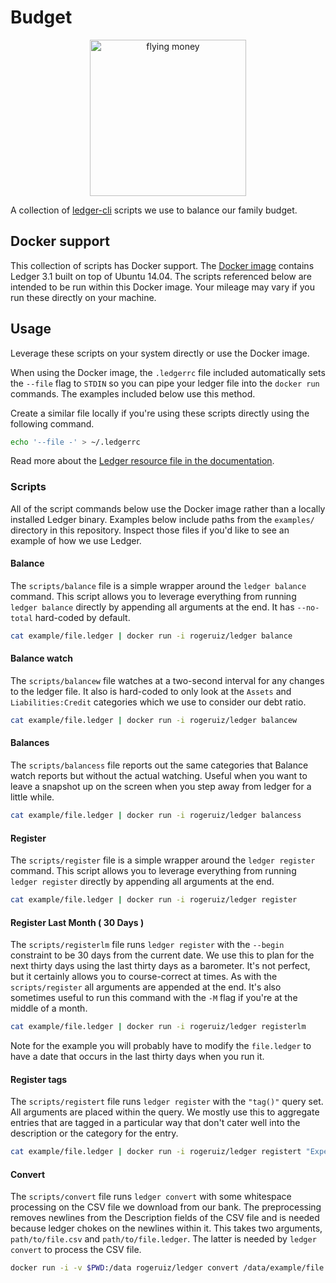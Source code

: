 # Budget

<p align="center">
<img width="250" src="https://user-images.githubusercontent.com/706004/38782280-0d68f35c-40bf-11e8-8ece-1d9b045ea9d7.gif" alt="flying money">
</p>

A collection of [ledger-cli][] scripts we use to balance our family budget.

[ledger-cli]: http://ledger-cli.org "Ledger is a powerful, double-entry accounting system that is accessed from the UNIX command-line."

## Docker support

This collection of scripts has Docker support. The [Docker image][docker-ledger]
contains Ledger 3.1 built on top of Ubuntu 14.04. The scripts referenced below
are intended to be run within this Docker image. Your mileage may vary if you
run these directly on your machine.

[docker-ledger]: https://hub.docker.com/r/rogeruiz/ledger/

## Usage

Leverage these scripts on your system directly or use the Docker image.

When using the Docker image, the `.ledgerrc` file included automatically sets
the `--file` flag to `STDIN` so you can pipe your ledger file into the `docker
run` commands. The examples included below use this method.

Create a similar file locally if you're using these scripts directly using the
following command.

```sh
echo '--file -' > ~/.ledgerrc
```

Read more about the [Ledger resource file in the documentation][ldocs-rc].

[ldocs-rc]: https://www.ledger-cli.org/3.0/doc/ledger3.html#Environment-variables

### Scripts

All of the script commands below use the Docker image rather than a locally
installed Ledger binary. Examples below include paths from the `examples/`
directory in this repository. Inspect those files if you'd like to see an
example of how we use Ledger.

#### Balance

The `scripts/balance` file is a simple wrapper around the `ledger balance`
command. This script allows you to leverage everything from running `ledger
balance` directly by appending all arguments at the end. It has `--no-total`
hard-coded by default.

```sh
cat example/file.ledger | docker run -i rogeruiz/ledger balance
```

#### Balance watch

The `scripts/balancew` file watches at a two-second interval for any changes to
the ledger file. It also is hard-coded to only look at the `Assets` and
`Liabilities:Credit` categories which we use to consider our debt ratio.

```sh
cat example/file.ledger | docker run -i rogeruiz/ledger balancew
```

#### Balances

The `scripts/balancess` file reports out the same categories that Balance watch
reports but without the actual watching. Useful when you want to leave a
snapshot up on the screen when you step away from ledger for a little while.

```sh
cat example/file.ledger | docker run -i rogeruiz/ledger balancess
```

#### Register

The `scripts/register` file is a simple wrapper around the `ledger register`
command. This script allows you to leverage everything from running `ledger
register` directly by appending all arguments at the end.

```sh
cat example/file.ledger | docker run -i rogeruiz/ledger register
```

#### Register Last Month ( 30 Days )

The `scripts/registerlm` file runs `ledger register` with the `--begin`
constraint to be 30 days from the current date. We use this to plan for the next
thirty days using the last thirty days as a barometer. It's not perfect, but it
certainly allows you to course-correct at times. As with the `scripts/register`
all arguments are appended at the end. It's also sometimes useful to run this
command with the `-M` flag if you're at the middle of a month.

```sh
cat example/file.ledger | docker run -i rogeruiz/ledger registerlm
```

Note for the example you will probably have to modify the `file.ledger` to have
a date that occurs in the last thirty days when you run it.

#### Register tags

The `scripts/registert` file runs `ledger register` with the `"tag()"` query
set. All arguments are placed within the query. We mostly use this to aggregate
entries that are tagged in a particular way that don't cater well into the
description or the category for the entry.

```sh
cat example/file.ledger | docker run -i rogeruiz/ledger registert "Expensive"
```

#### Convert

The `scripts/convert` file runs `ledger convert` with some whitespace processing
on the CSV file we download from our bank. The preprocessing removes newlines
from the Description fields of the CSV file and is needed because ledger chokes
on the newlines within it. This takes two arguments, `path/to/file.csv` and
`path/to/file.ledger`. The latter is needed by `ledger convert` to process the
CSV file.

```sh
docker run -i -v $PWD:/data rogeruiz/ledger convert /data/example/file.csv /data/example/file.ledger
```
